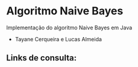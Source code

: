 # Algoritmo Naive Bayes
Implementação do algoritmo Naive Bayes em Java

* Tayane Cerqueira e Lucas Almeida

Links de consulta: 
- 
